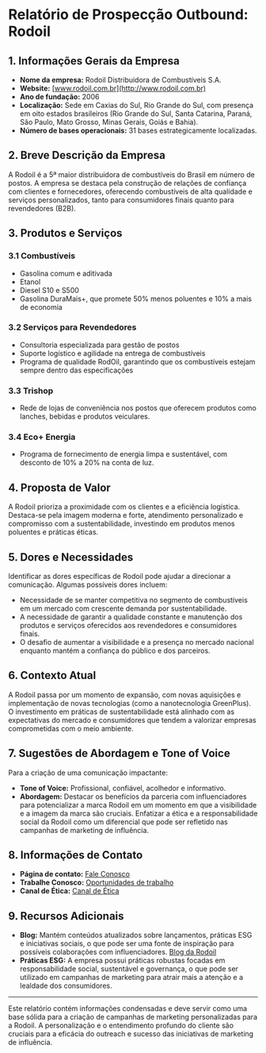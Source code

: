 # Relatório de Prospecção Outbound: Rodoil

## 1. Informações Gerais da Empresa

- **Nome da empresa:** Rodoil Distribuidora de Combustíveis S.A.
- **Website:** [www.rodoil.com.br](http://www.rodoil.com.br)
- **Ano de fundação:** 2006
- **Localização:** Sede em Caxias do Sul, Rio Grande do Sul, com presença em oito estados brasileiros (Rio Grande do Sul, Santa Catarina, Paraná, São Paulo, Mato Grosso, Minas Gerais, Goiás e Bahia).
- **Número de bases operacionais:** 31 bases estrategicamente localizadas.

## 2. Breve Descrição da Empresa
A Rodoil é a 5ª maior distribuidora de combustíveis do Brasil em número de postos. A empresa se destaca pela construção de relações de confiança com clientes e fornecedores, oferecendo combustíveis de alta qualidade e serviços personalizados, tanto para consumidores finais quanto para revendedores (B2B).

## 3. Produtos e Serviços

### 3.1 Combustíveis
- Gasolina comum e aditivada
- Etanol
- Diesel S10 e S500
- Gasolina DuraMais+, que promete 50% menos poluentes e 10% a mais de economia

### 3.2 Serviços para Revendedores
- Consultoria especializada para gestão de postos
- Suporte logístico e agilidade na entrega de combustíveis
- Programa de qualidade RodOil, garantindo que os combustíveis estejam sempre dentro das especificações

### 3.3 Trishop
- Rede de lojas de conveniência nos postos que oferecem produtos como lanches, bebidas e produtos veiculares.

### 3.4 Eco+ Energia
- Programa de fornecimento de energia limpa e sustentável, com desconto de 10% a 20% na conta de luz.

## 4. Proposta de Valor
A Rodoil prioriza a proximidade com os clientes e a eficiência logística. Destaca-se pela imagem moderna e forte, atendimento personalizado e compromisso com a sustentabilidade, investindo em produtos menos poluentes e práticas éticas.

## 5. Dores e Necessidades
Identificar as dores específicas de Rodoil pode ajudar a direcionar a comunicação. Algumas possíveis dores incluem:
- Necessidade de se manter competitiva no segmento de combustíveis em um mercado com crescente demanda por sustentabilidade.
- A necessidade de garantir a qualidade constante e manutenção dos produtos e serviços oferecidos aos revendedores e consumidores finais.
- O desafio de aumentar a visibilidade e a presença no mercado nacional enquanto mantém a confiança do público e dos parceiros.

## 6. Contexto Atual
A Rodoil passa por um momento de expansão, com novas aquisições e implementação de novas tecnologias (como a nanotecnologia GreenPlus). O investimento em práticas de sustentabilidade está alinhado com as expectativas do mercado e consumidores que tendem a valorizar empresas comprometidas com o meio ambiente.

## 7. Sugestões de Abordagem e Tone of Voice
Para a criação de uma comunicação impactante:
- **Tone of Voice:** Profissional, confiável, acolhedor e informativo.
- **Abordagem:** Destacar os benefícios da parceria com influenciadores para potencializar a marca Rodoil em um momento em que a visibilidade e a imagem da marca são cruciais. Enfatizar a ética e a responsabilidade social da Rodoil como um diferencial que pode ser refletido nas campanhas de marketing de influência.

## 8. Informações de Contato
- **Página de contato:** [Fale Conosco](https://rodoil.com.br/fale-conosco)
- **Trabalhe Conosco:** [Oportunidades de trabalho](https://rodoil.com.br/trabalhe-conosco)
- **Canal de Ética:** [Canal de Ética](https://rodoil.com.br/canal-de-etica)

## 9. Recursos Adicionais
- **Blog:** Mantém conteúdos atualizados sobre lançamentos, práticas ESG e iniciativas sociais, o que pode ser uma fonte de inspiração para possíveis colaborações com influenciadores. [Blog da Rodoil](https://rodoil.com.br/blog)
- **Práticas ESG:** A empresa possui práticas robustas focadas em responsabilidade social, sustentável e governança, o que pode ser utilizado em campanhas de marketing para atrair mais a atenção e a lealdade dos consumidores.

---

Este relatório contém informações condensadas e deve servir como uma base sólida para a criação de campanhas de marketing personalizadas para a Rodoil. A personalização e o entendimento profundo do cliente são cruciais para a eficácia do outreach e sucesso das iniciativas de marketing de influência.